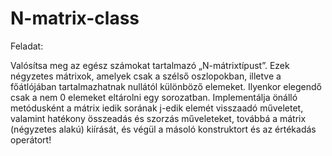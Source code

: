 # N-matrix-class

Feladat:

Valósítsa meg az egész számokat tartalmazó „N-mátrixtípust”. Ezek négyzetes mátrixok, amelyek csak a szélső oszlopokban, illetve a főátlójában tartalmazhatnak nullától különböző elemeket. Ilyenkor elegendő csak a nem 0 elemeket eltárolni egy sorozatban. Implementálja önálló metódusként a mátrix iedik sorának j-edik elemét visszaadó műveletet, valamint hatékony összeadás és szorzás műveleteket, továbbá a mátrix (négyzetes alakú) kiírását, és végül a másoló konstruktort és az értékadás operátort!
